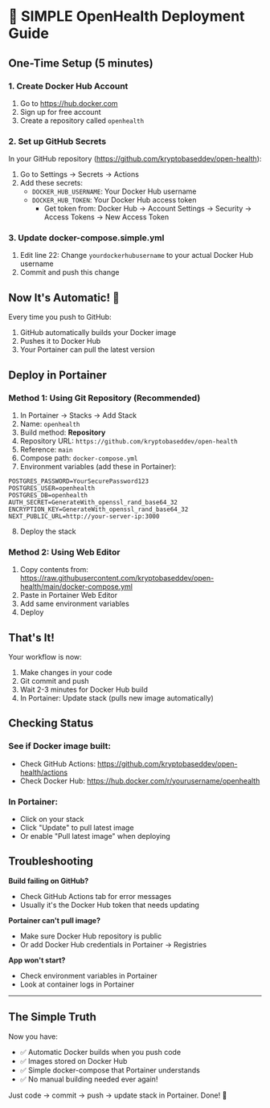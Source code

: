 # 🚀 SIMPLE OpenHealth Deployment Guide

## One-Time Setup (5 minutes)

### 1. Create Docker Hub Account
1. Go to https://hub.docker.com
2. Sign up for free account
3. Create a repository called `openhealth`

### 2. Set up GitHub Secrets
In your GitHub repository (https://github.com/kryptobaseddev/open-health):
1. Go to Settings → Secrets → Actions
2. Add these secrets:
   - `DOCKER_HUB_USERNAME`: Your Docker Hub username
   - `DOCKER_HUB_TOKEN`: Your Docker Hub access token
     - Get token from: Docker Hub → Account Settings → Security → Access Tokens → New Access Token

### 3. Update docker-compose.simple.yml
1. Edit line 22: Change `yourdockerhubusername` to your actual Docker Hub username
2. Commit and push this change

## Now It's Automatic! 🎉

Every time you push to GitHub:
1. GitHub automatically builds your Docker image
2. Pushes it to Docker Hub
3. Your Portainer can pull the latest version

## Deploy in Portainer

### Method 1: Using Git Repository (Recommended)
1. In Portainer → Stacks → Add Stack
2. Name: `openhealth`
3. Build method: **Repository**
4. Repository URL: `https://github.com/kryptobaseddev/open-health`
5. Reference: `main`
6. Compose path: `docker-compose.yml`
7. Environment variables (add these in Portainer):
```
POSTGRES_PASSWORD=YourSecurePassword123
POSTGRES_USER=openhealth
POSTGRES_DB=openhealth
AUTH_SECRET=GenerateWith_openssl_rand_base64_32
ENCRYPTION_KEY=GenerateWith_openssl_rand_base64_32
NEXT_PUBLIC_URL=http://your-server-ip:3000
```
8. Deploy the stack

### Method 2: Using Web Editor
1. Copy contents from: https://raw.githubusercontent.com/kryptobaseddev/open-health/main/docker-compose.yml
2. Paste in Portainer Web Editor
3. Add same environment variables
4. Deploy

## That's It! 

Your workflow is now:
1. Make changes in your code
2. Git commit and push
3. Wait 2-3 minutes for Docker Hub build
4. In Portainer: Update stack (pulls new image automatically)

## Checking Status

### See if Docker image built:
- Check GitHub Actions: https://github.com/kryptobaseddev/open-health/actions
- Check Docker Hub: https://hub.docker.com/r/yourusername/openhealth

### In Portainer:
- Click on your stack
- Click "Update" to pull latest image
- Or enable "Pull latest image" when deploying

## Troubleshooting

**Build failing on GitHub?**
- Check GitHub Actions tab for error messages
- Usually it's the Docker Hub token that needs updating

**Portainer can't pull image?**
- Make sure Docker Hub repository is public
- Or add Docker Hub credentials in Portainer → Registries

**App won't start?**
- Check environment variables in Portainer
- Look at container logs in Portainer

---

## The Simple Truth

Now you have:
- ✅ Automatic Docker builds when you push code
- ✅ Images stored on Docker Hub
- ✅ Simple docker-compose that Portainer understands
- ✅ No manual building needed ever again!

Just code → commit → push → update stack in Portainer. Done! 🎉